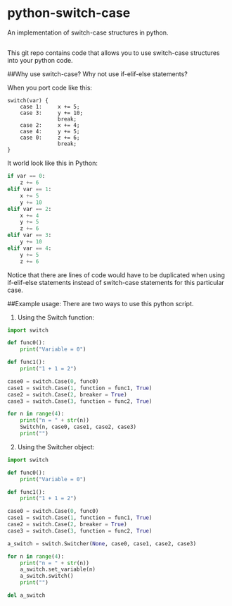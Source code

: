 # python-switch-case
An implementation of switch-case structures in python.

##
This git repo contains code that allows you to use switch-case structures into your python code.

##Why use switch-case?
Why not use if-elif-else statements? 

When you port code like this:
```
switch(var) {
    case 1:     x += 5;
    case 3:     y += 10;
                break;
    case 2:     x += 4;
    case 4:     y += 5;
    case 0:     z += 6;
                break;
}
```
It world look like this in Python:
```python
if var == 0:
    z += 6
elif var == 1:
    x += 5
    y += 10
elif var == 2:
    x += 4
    y += 5
    z += 6
elif var == 3:
    y += 10
elif var == 4:
    y += 5
    z += 6
```

Notice that there are lines of code would have to be duplicated when using if-elif-else statements instead of switch-case statements for this particular case.

##Example usage:
There are two ways to use this python script.

1.  Using the Switch function:
```python
import switch

def func0():
    print("Variable = 0")

def func1():
    print("1 + 1 = 2")

case0 = switch.Case(0, func0)
case1 = switch.Case(1, function = func1, True)
case2 = switch.Case(2, breaker = True)
case3 = switch.Case(3, function = func2, True)

for n in range(4):
    print("n = " + str(n))
    Switch(n, case0, case1, case2, case3)
    print("")
```

2.  Using the Switcher object:
```python
import switch

def func0():
    print("Variable = 0")

def func1():
    print("1 + 1 = 2")

case0 = switch.Case(0, func0)
case1 = switch.Case(1, function = func1, True)
case2 = switch.Case(2, breaker = True)
case3 = switch.Case(3, function = func2, True)

a_switch = switch.Switcher(None, case0, case1, case2, case3)

for n in range(4):
    print("n = " + str(n))
    a_switch.set_variable(n)
    a_switch.switch()
    print("")

del a_switch
```
